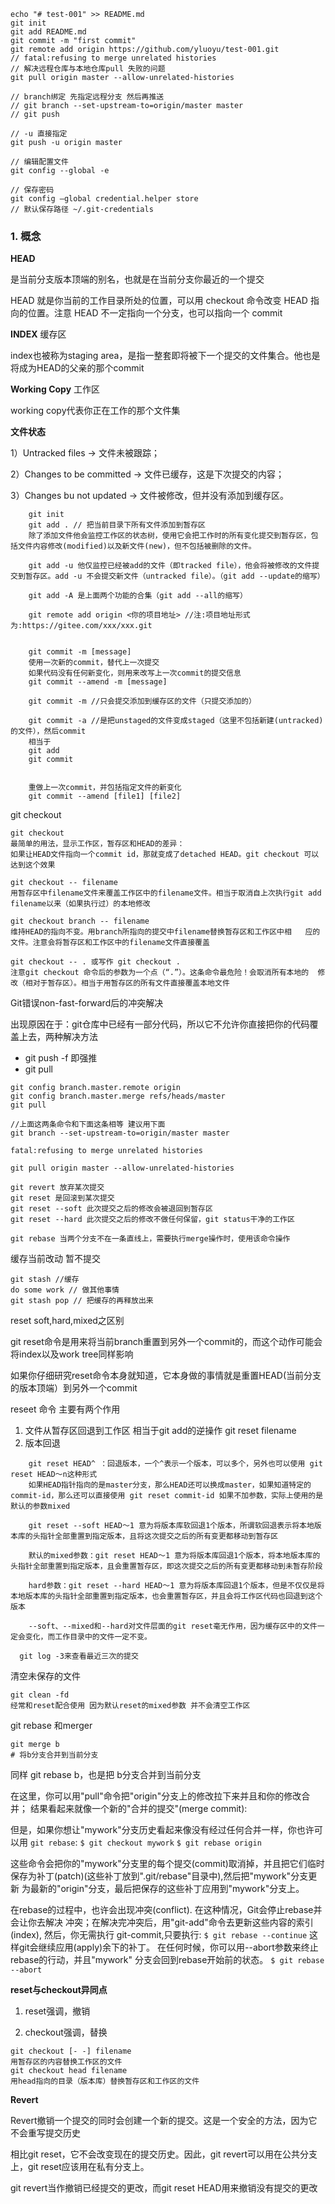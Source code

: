 
```
echo "# test-001" >> README.md
git init
git add README.md
git commit -m "first commit"
git remote add origin https://github.com/yluoyu/test-001.git
// fatal:refusing to merge unrelated histories
// 解决远程仓库与本地仓库pull 失败的问题
git pull origin master --allow-unrelated-histories

// branch绑定 先指定远程分支 然后再推送
// git branch --set-upstream-to=origin/master master
// git push

// -u 直接指定
git push -u origin master
```

```
// 编辑配置文件
git config --global -e

// 保存密码
git config –global credential.helper store
// 默认保存路径 ~/.git-credentials
```

### 1. 概念

**HEAD**

是当前分支版本顶端的别名，也就是在当前分支你最近的一个提交

HEAD 就是你当前的工作目录所处的位置，可以用 checkout 命令改变 HEAD 指向的位置。注意 HEAD 不一定指向一个分支，也可以指向一个 commit

**INDEX** 缓存区

index也被称为staging area，是指一整套即将被下一个提交的文件集合。他也是将成为HEAD的父亲的那个commit

**Working Copy** 工作区

working copy代表你正在工作的那个文件集

**文件状态**

1）Untracked files → 文件未被跟踪；

2）Changes to be committed → 文件已缓存，这是下次提交的内容；

3）Changes bu not updated → 文件被修改，但并没有添加到缓存区。
```
    git init
    git add . // 把当前目录下所有文件添加到暂存区
    除了添加文件他会监控工作区的状态树，使用它会把工作时的所有变化提交到暂存区，包括文件内容修改(modified)以及新文件(new)，但不包括被删除的文件。

    git add -u 他仅监控已经被add的文件（即tracked file），他会将被修改的文件提交到暂存区。add -u 不会提交新文件（untracked file）。（git add --update的缩写）

    git add -A 是上面两个功能的合集（git add --all的缩写）

    git remote add origin <你的项目地址> //注:项目地址形式为:https://gitee.com/xxx/xxx.git


    git commit -m [message]
    使用一次新的commit，替代上一次提交
    如果代码没有任何新变化，则用来改写上一次commit的提交信息
    git commit --amend -m [message]

    git commit -m //只会提交添加到缓存区的文件（只提交添加的）

    git commit -a //是把unstaged的文件变成staged（这里不包括新建(untracked)的文件），然后commit
    相当于
    git add
    git commit


    重做上一次commit，并包括指定文件的新变化
    git commit --amend [file1] [file2]
  ```

git checkout
```
git checkout
最简单的用法，显示工作区，暂存区和HEAD的差异：
如果让HEAD文件指向一个commit id，那就变成了detached HEAD。git checkout 可以达到这个效果

git checkout -- filename
用暂存区中filename文件来覆盖工作区中的filename文件。相当于取消自上次执行git add filename以来（如果执行过）的本地修改

git checkout branch -- filename
维持HEAD的指向不变。用branch所指向的提交中filename替换暂存区和工作区中相   应的文件。注意会将暂存区和工作区中的filename文件直接覆盖

git checkout -- . 或写作 git checkout .
注意git checkout 命令后的参数为一个点（“.”）。这条命令最危险！会取消所有本地的  修改（相对于暂存区）。相当于用暂存区的所有文件直接覆盖本地文件
```
Git错误non-fast-forward后的冲突解决

出现原因在于：git仓库中已经有一部分代码，所以它不允许你直接把你的代码覆盖上去，两种解决方法

- git push -f 即强推
- git pull

```
git config branch.master.remote origin
git config branch.master.merge refs/heads/master
git pull

//上面这两条命令和下面这条相等 建议用下面
git branch --set-upstream-to=origin/master master

fatal:refusing to merge unrelated histories

git pull origin master --allow-unrelated-histories

git revert 放弃某次提交
git reset 是回滚到某次提交
git reset --soft 此次提交之后的修改会被退回到暂存区
git reset --hard 此次提交之后的修改不做任何保留，git status干净的工作区

git rebase 当两个分支不在一条直线上，需要执行merge操作时，使用该命令操作
```

缓存当前改动 暂不提交

    git stash //缓存
    do some work // 做其他事情
    git stash pop // 把缓存的再释放出来

reset soft,hard,mixed之区别

git reset命令是用来将当前branch重置到另外一个commit的，而这个动作可能会将index以及work tree同样影响

如果你仔细研究reset命令本身就知道，它本身做的事情就是重置HEAD(当前分支的版本顶端）到另外一个commit

reseet 命令 主要有两个作用

1. 文件从暂存区回退到工作区 相当于git add的逆操作
    git reset filename
2. 版本回退
```
    git reset HEAD^ ：回退版本，一个^表示一个版本，可以多个，另外也可以使用 git reset HEAD～n这种形式
    如果HEAD指针指向的是master分支，那么HEAD还可以换成master，如果知道特定的commit-id，那么还可以直接使用 git reset commit-id 如果不加参数，实际上使用的是默认的参数mixed

    git reset --soft HEAD～1 意为将版本库软回退1个版本，所谓软回退表示将本地版本库的头指针全部重置到指定版本，且将这次提交之后的所有变更都移动到暂存区

    默认的mixed参数：git reset HEAD～1 意为将版本库回退1个版本，将本地版本库的头指针全部重置到指定版本，且会重置暂存区，即这次提交之后的所有变更都移动到未暂存阶段

    hard参数：git reset --hard HEAD～1 意为将版本库回退1个版本，但是不仅仅是将本地版本库的头指针全部重置到指定版本，也会重置暂存区，并且会将工作区代码也回退到这个版本

    --soft、--mixed和--hard对文件层面的git reset毫无作用，因为缓存区中的文件一定会变化，而工作目录中的文件一定不变。

  git log -3来查看最近三次的提交

```
清空未保存的文件

    git clean -fd
    经常和reset配合使用 因为默认reset的mixed参数 并不会清空工作区

git rebase 和merger

    git merge b
    # 将b分支合并到当前分支

同样 git rebase b，也是把 b分支合并到当前分支

在这里，你可以用"pull"命令把"origin"分支上的修改拉下来并且和你的修改合并； 结果看起来就像一个新的"合并的提交"(merge commit):

但是，如果你想让"mywork"分支历史看起来像没有经过任何合并一样，你也许可以用 `git rebase`:
`$ git checkout mywork`
`$ git rebase origin`

这些命令会把你的"mywork"分支里的每个提交(commit)取消掉，并且把它们临时 保存为补丁(patch)(这些补丁放到".git/rebase"目录中),然后把"mywork"分支更新 为最新的"origin"分支，最后把保存的这些补丁应用到"mywork"分支上。

在rebase的过程中，也许会出现冲突(conflict). 在这种情况，Git会停止rebase并会让你去解决 冲突；在解决完冲突后，用"git-add"命令去更新这些内容的索引(index), 然后，你无需执行 git-commit,只要执行:
`$ git rebase --continue`
这样git会继续应用(apply)余下的补丁。
在任何时候，你可以用--abort参数来终止rebase的行动，并且"mywork" 分支会回到rebase开始前的状态。
`$ git rebase --abort`

**reset与checkout异同点**

1. reset强调，撤销

2. checkout强调，替换
```
git checkout [- -] filename
用暂存区的内容替换工作区的文件
git checkout head filename
用head指向的目录（版本库）替换暂存区和工作区的文件
```
**Revert**

Revert撤销一个提交的同时会创建一个新的提交。这是一个安全的方法，因为它不会重写提交历史

相比git reset，它不会改变现在的提交历史。因此，git revert可以用在公共分支上，git reset应该用在私有分支上。

git revert当作撤销已经提交的更改，而git reset HEAD用来撤销没有提交的更改
